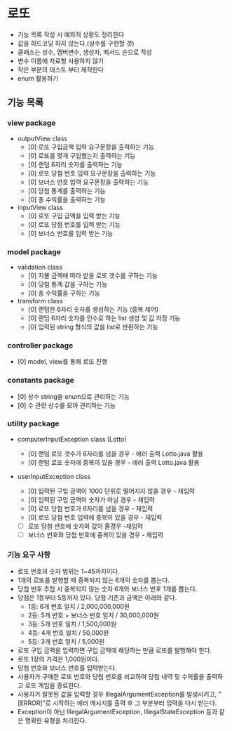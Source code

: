 # 로또
- 기능 목록 작성 시 예외적 상황도 정리한다
- 값을 하드코딩 하지 않는다.(상수를 구현할 것)
- 클래스는 상수, 맴버변수, 생성자, 메서드 순으로 작성
- 변수 이름에 자료형 사용하지 않기
- 작은 부분의 테스트 부터 제작한다
- enum 활용하기

## 기능 목록
### view package
- outputView class
  + [0] 로또 구입금액 입력 요구문장을 출력하는 기능
  + [0] 로또를 몇개 구입했는지 출력하는 기능
  + [0] 랜덤 6자리 숫자를 출력하는 기능
  + [0] 로또 당첨 번호 입력 요구문장을 출력하는 기능
  + [0] 보너스 번호 입력 요구문장을 출력하는 기능
  + [0] 당첨 통계를 출력하는 기능
  + [0] 총 수익률을 출력하는 기능
- inputView class
  + [0] 로또 구입 금액을 입력 받는 기능
  + [0] 로또 당첨 번호를 입력 받는 기능
  + [0] 보너스 번호를 입력 받는 기능

### model package
- validation class
  + [0] 지불 금액에 따라 받을 로또 갯수를 구하는 기능
  + [0] 당첨 통계 값을 구하는 기능
  + [0] 총 수익률을 구하는 기능
- transform class
  + [0] 랜덤한 6자리 숫자를 생성하는 기능 (중복 제어)
  + [0] 랜덤 6자리 숫자를 인수로 하는 list 생성 및 값 저장 기능
  + [0] 입력된 string 형식의 값을 list로 반환하는 기능

### controller package
  + [0] model, view를 통해 로또 진행

### constants package
  + [0] 상수 string을 enum으로 관리하는 기능 
  + [0] 수 관련 상수를 모아 관리하는 기능

### utility package
- computerInputException class (Lotto)
  + [0] 랜덤 로또 갯수가 6자리를 넘을 경우 - 에러 출력 Lotto.java 활용
  + [0] 랜덤 로또 숫자에 중복이 있을 경우 - 에러 출력 Lotto.java 활용

- userInputException class
  + [0] 입력된 구입 금액이 1000 단위로 떨어지지 않을 경우 - 재입력
  + [0] 입력된 구입 금액이 숫자가 아닐 경우 - 재입력
  + [0] 로또 당첨 번호가 6자리를 넘을 경우 - 재입력
  + [0] 로또 당첨 번호 입력에 중복이 있을 경우 - 재입력
  + [ ] 로또 당첨 번호에 숫자외 값이 올경우 -재입력
  + [ ] 보너스 번호와 당첨 번호에 중복이 있을 경우 - 재입력

### 기능 요구 사항

- 로또 번호의 숫자 범위는 1~45까지이다.
- 1개의 로또를 발행할 때 중복되지 않는 6개의 숫자를 뽑는다.
- 당첨 번호 추첨 시 중복되지 않는 숫자 6개와 보너스 번호 1개를 뽑는다.
- 당첨은 1등부터 5등까지 있다. 당첨 기준과 금액은 아래와 같다.
    - 1등: 6개 번호 일치 / 2,000,000,000원
    - 2등: 5개 번호 + 보너스 번호 일치 / 30,000,000원
    - 3등: 5개 번호 일치 / 1,500,000원
    - 4등: 4개 번호 일치 / 50,000원
    - 5등: 3개 번호 일치 / 5,000원
- 로또 구입 금액을 입력하면 구입 금액에 해당하는 만큼 로또를 발행해야 한다.
- 로또 1장의 가격은 1,000원이다.
- 당첨 번호와 보너스 번호를 입력받는다.
- 사용자가 구매한 로또 번호와 당첨 번호를 비교하여 당첨 내역 및 수익률을 출력하고 로또 게임을 종료한다.
- 사용자가 잘못된 값을 입력할 경우 IllegalArgumentException를 발생시키고, "[ERROR]"로 시작하는 에러 메시지를 출력 후 그 부분부터 입력을 다시 받는다.
- Exception이 아닌 IllegalArgumentException, IllegalStateException 등과 같은 명확한 유형을 처리한다.


